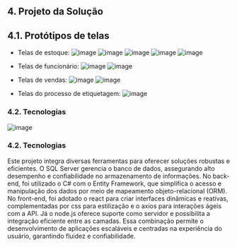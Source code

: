 ## 4. Projeto da Solução

## 4.1. Protótipos de telas

 - Telas de estoque:
   ![image](https://github.com/user-attachments/assets/9502f414-e9a6-4502-ba69-236b1722f7d4)
   ![image](https://github.com/user-attachments/assets/46e8737e-286b-4808-8e8e-f38298bf6966)
   ![image](https://github.com/user-attachments/assets/0290497e-da7f-424c-869e-0e3cd7993aa5)
   ![image](https://github.com/user-attachments/assets/2177f451-792e-486f-923f-ba3750cd31e4)
   ![image](https://github.com/user-attachments/assets/ad3aade5-b52b-47ae-ab97-f287887f4c6b)

 - Telas de funcionário:
   ![image](https://github.com/user-attachments/assets/4c0c1903-e3f2-40a7-b13f-60a707a652e3)
   ![image](https://github.com/user-attachments/assets/ca506d7a-1a0b-45f4-8f5d-cf7e54fad843)

 - Telas de vendas:
   ![image](https://github.com/user-attachments/assets/828eeec3-04b9-4385-9c5e-f804e7029d58)
   ![image](https://github.com/user-attachments/assets/b68a4e7e-6906-4882-b6a9-ad5eb65bbaf1)

 - Telas do processo de etiquetagem:
   ![image](https://github.com/user-attachments/assets/9be952a3-d7b5-401c-9b3d-3b1ceda52c35)

### 4.2. Tecnologias

   ![image](https://github.com/user-attachments/assets/563d50c9-9981-4a05-93f4-4a9099982e58)

### 4.2. Tecnologias

Este projeto integra diversas ferramentas para oferecer soluções robustas e eficientes. O SQL Server gerencia o banco de dados, assegurando alto desempenho e confiabilidade no armazenamento de informações. No back-end, foi utilizado o C# com o Entity Framework, que simplifica o acesso e manipulação dos dados por meio de mapeamento objeto-relacional (ORM). No front-end, foi adotado o react para criar interfaces dinâmicas e reativas, complementadas por css para estilização e o axios para interações ágeis com a API. Já o node.js oferece suporte como servidor e possibilita a integração eficiente entre as camadas. Essa combinação permite o desenvolvimento de aplicações escaláveis e centradas na experiência do usuário, garantindo fluidez e confiabilidade.
